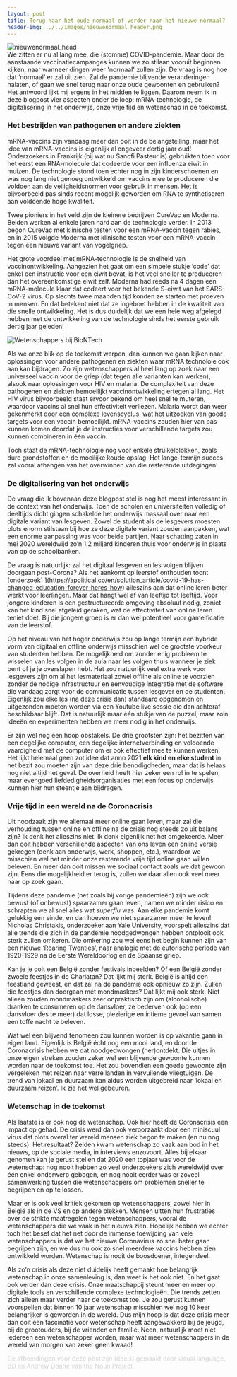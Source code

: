 ```yaml
---
layout: post
title: Terug naar het oude normaal of verder naar het nieuwe normaal?
header-img: ../../images/nieuwenormaal_header.png
---
```


![nieuwenormaal_head](../../images/nieuwenormaal_1.png)
<br>
We zitten er nu al lang mee, die (stomme) COVID-pandemie. Maar door de aanstaande vaccinatiecampanges kunnen we zo stilaan vooruit beginnen kijken, naar wanneer dingen weer 'normaal' zullen zijn. De vraag is nog hoe dat ‘normaal’ er zal uit zien. Zal de pandemie blijvende veranderingen nalaten, of gaan we snel terug naar onze oude gewoonten en gebruiken? Het antwoord lijkt mij ergens in het midden te liggen. Daarom neem ik in deze blogpost vier aspecten onder de loep: mRNA-technologie, de digitalisering in het onderwijs, onze vrije tijd en wetenschap in de toekomst.
### Het bestrijden van pathogenen en andere ziekten

mRNA-vaccins zijn vandaag meer dan ooit in de belangstelling, maar het idee van mRNA-vaccins is eigenlijk al ongeveer dertig jaar oud! Onderzoekers in Frankrijk (bij wat nu Sanofi Pasteur is) gebruikten toen voor het eerst een RNA-molecule dat codeerde voor een influenza eiwit in muizen. De technologie stond toen echter nog in zijn kinderschoenen en was nog lang niet genoeg ontwikkeld om vaccins mee te produceren die voldoen aan de veiligheidsnormen voor gebruik in mensen. Het is bijvoorbeeld pas sinds recent mogelijk geworden om RNA te synthetiseren aan voldoende hoge kwaliteit. 

Twee pioniers in het veld zijn de kleinere bedrijven CureVac en Moderna. Beiden werken al enkele jaren hard aan de technologie verder. In 2013 begon CureVac met klinische testen voor een mRNA-vaccin tegen rabies, en in 2015 volgde Moderna met klinische testen voor een mRNA-vaccin tegen een nieuwe variant van vogelgriep.

Het grote voordeel met mRNA-technologie is de snelheid van vaccinontwikkeling. Aangezien het gaat om een simpele stukje ‘code’ dat enkel een instructie voor een eiwit bevat, is het veel sneller te produceren dan het overeenkomstige eiwit zelf. Moderna had reeds na 4 dagen een mRNA-molecule klaar dat codeert voor het bekende S-eiwit van het SARS-CoV-2 virus. Op slechts twee maanden tijd konden ze starten met proeven in mensen. En dat betekent niet dat ze ingeboet hebben in de kwaliteit van die snelle ontwikkeling. Het is dus duidelijk dat we een hele weg afgelegd hebben met de ontwikkeling van de technologie sinds het eerste gebruik dertig jaar geleden!

![Wetenschappers bij BioNTech](../../images/time_biontech.jpeg)
<br>

Als we onze blik op de toekomst werpen, dan kunnen we gaan kijken naar oplossingen voor andere pathogenen en ziekten waar mRNA technoloie ook aan kan bijdragen. Zo zijn wetenschappers al heel lang op zoek naar een universeel vaccin voor de griep (dat tegen alle varianten kan werken), alsook naar oplossingen voor HIV en malaria. De complexiteit van deze pathogenen en ziekten bemoeilijkt vaccinontwikkeling ertegen al lang. Het HIV virus bijvoorbeeld staat ervoor bekend om heel snel te muteren, waardoor vaccins al snel hun effectiviteit verliezen. Malaria wordt dan weer gekenmerkt door een complexe levenscyclus, wat het uitzoeken van goede targets voor een vaccin bemoeilijkt. mRNA-vaccins zouden hier van pas kunnen komen doordat je de instructies voor verschillende targets zou kunnen combineren in één vaccin. 

Toch staat de mRNA-technologie nog voor enkele struikelblokken, zoals dure grondstoffen en de moeilijke koude opslag. Het lange-termijn succes zal vooral afhangen van het overwinnen van die resterende uitdagingen!

### De digitalisering van het onderwijs

De vraag die ik bovenaan deze blogpost stel is nog het meest interessant in de context van het onderwijs. Toen de scholen en universiteiten volledig of deeltijds dicht gingen schakelde het onderwijs massaal over naar een digitale variant van lesgeven.  Zowel de student als de lesgevers moesten plots enorm stilstaan bij hoe ze deze digitale variant zouden aanpakken, wat een enorme aanpassing was voor beide partijen. Naar schatting zaten in mei 2020 wereldwijd zo’n 1.2 miljard kinderen thuis voor onderwijs in plaats van op de schoolbanken.

De vraag is natuurlijk: zal het digitaal lesgeven en les volgen blijven doorgaan post-Corona? Als het aankomt op leerstof onthouden toont [onderzoek] ](https://apolitical.co/en/solution_article/covid-19-has-changed-education-forever-heres-how) alleszins aan dat online leren beter werkt voor leerlingen. Maar dat hangt wel af van leeftijd tot leeftijd. Voor jongere kinderen is een gestructureerde omgeving absoluut nodig, zoniet kan het kind snel afgeleid geraken, wat de effectiviteit van online leren teniet doet. Bij die jongere groep is er dan wel potentieel voor gameificatie van de leerstof.

Op het niveau van het hoger onderwijs zou op lange termijn een hybride vorm van digitaal en offline onderwijs misschien wel de grootste voorkeur van studenten hebben. De mogelijkheid om zonder enig probleem te wisselen van les volgen in de aula naar les volgen thuis wanneer je ziek bent of je je overslapen hebt. Het zou natuurlijk veel extra werk voor lesgevers zijn om al het lesmateriaal zowel offline als online te voorzien zonder de nodige infrastructuur en eenvoudige integratie met de software die vandaag zorgt voor de communicatie tussen lesgever en de studenten. Eigenlijk zou elke les (na deze crisis dan) standaard opgenomen en uitgezonden moeten worden via een Youtube live sessie die dan achteraf beschikbaar blijft. Dat is natuurlijk maar één stukje van de puzzel, maar zo’n ideeën en experimenten hebben we meer nodig in het onderwijs.

Er zijn wel nog een hoop obstakels. De drie grootsten zijn: het bezitten van een degelijke computer, een degelijke internetverbinding en voldoende vaardigheid met de computer om er ook effectief mee te kunnen werken. Het lijkt helemaal geen zot idee dat anno 2021 **elk kind en elke student** in het bezit zou moeten zijn van deze drie benodigdheden, maar dat is helaas nog niet altijd het geval. De overheid heeft hier zeker een rol in te spelen, maar evengoed liefdedigheidsorganisaties met een focus op onderwijs kunnen hier hun steentje aan bijdragen.

### Vrije tijd in een wereld na de Coronacrisis

Uit noodzaak zijn we allemaal meer online gaan leven, maar zal die verhouding tussen online en offline na de crisis nog steeds zo uit balans zijn? Ik denk het alleszins niet. Ik denk eigenlijk net het omgekeerde. Meer dan ooit hebben verschillende aspecten van ons leven een online versie gekregen (denk aan onderwijs, werk, shoppen, etc.), waardoor we misschien wel net minder onze resterende vrije tijd online gaan willen beleven. En meer dan ooit missen we sociaal contact zoals we dat gewoon zijn. Eens die mogelijkheid er terug is, zullen we daar allen ook veel meer naar op zoek gaan.

Tijdens deze pandemie (net zoals bij vorige pandemieën) zijn we ook bewust (of onbewust) spaarzamer gaan leven, namen we minder risico en schrapten we al snel alles wat *superflu* was. Aan elke pandemie komt gelukkig een einde, en dan hoeven we niet spaarzamer meer te leven! Nicholas Christakis, onderzoeker aan Yale University, voorspelt alleszins dat alle trends die zich in de pandemie noodgedwongen hebben ontplooit ook sterk zullen omkeren. Die omkering zou wel eens het begin kunnen zijn van een nieuwe ‘Roaring Twenties’, naar analogie met de euforische periode van 1920-1929 na de Eerste Wereldoorlog en de Spaanse griep.

Kan je je ooit een België zonder festivals inbeelden? Of een België zonder zwoele feestjes in de Charlatan? Dat lijkt mij sterk. België is altijd een feestland geweest, en dat zal na de pandemie ook opnieuw zo zijn. Zullen die feestjes dan doorgaan mét mondmaskers? Dat lijkt mij ook sterk. Niet alleen zouden mondmaskers zeer onpraktisch zijn om (alcoholische) dranken te consumeren op de dansvloer, ze bederven ook (op een dansvloer des te meer) dat losse, plezierige en intieme gevoel van samen een toffe nacht te beleven.

Wat wel een blijvend fenomeen zou kunnen worden is op vakantie gaan in eigen land. Eigenlijk is België écht nog een mooi land, en door de Coronacrisis hebben we dat noodgedwongen (her)ontdekt. Die uitjes in onze eigen streken zouden zeker wel een blijvende gewoonte kunnen worden naar de toekomst toe. Het zou bovendien een goede gewoonte zijn vergeleken met reizen naar verre landen in vervuilende vliegtuigen. De trend van lokaal en duurzaam kan aldus worden uitgebreid naar ‘lokaal en duurzaam reizen’. Ik zie het wel gebeuren.

### Wetenschap in de toekomst

Als laatste is er ook nog de wetenschap. Ook hier heeft de Coronacrisis een impact op gehad. De crisis werd dan ook veroorzaakt door een miniscuul virus dat plots overal ter wereld mensen ziek begon te maken (en nu nog steeds). Het resultaat? Zelden kwam wetenschap zo vaak aan bod in het nieuws, op de sociale media, in interviews enzovoort. Alles bij elkaar genomen kan je gerust stellen dat 2020 een topjaar was voor de wetenschap: nog nooit hebben zo veel onderzoekers zich wereldwijd over één enkel onderwerp gebogen, en nog nooit eerder was er zoveel samenwerking tussen die wetenschappers om problemen sneller te begrijpen en op te lossen.

Maar er is ook veel kritiek gekomen op wetenschappers, zowel hier in België als in de VS en op andere plekken. Mensen uitten hun frustraties over de strikte maatregelen tegen wetenschappers, vooral de wetenschappers die we vaak in het nieuws zien. Hopelijk hebben we echter toch het besef dat het net door de immense toewijding van vele wetenschappers is dat we het nieuwe Coronavirus zo snel beter gaan begrijpen zijn, en we dus nu ook zo snel meerdere vaccins hebben zien ontwikkeld worden. Wetenschap is nooit de boosdoener, integendeel.

Als zo’n crisis als deze niet duidelijk heeft gemaakt hoe belangrijk wetenschap in onze samenleving is, dan weet ik het ook niet. En het gaat ook verder dan deze crisis. Onze maatschappij steunt meer en meer op digitale tools en verschillende complexe technologieën. Die trends zetten zich alleen maar verder naar de toekomst toe. Je zou gerust kunnen voorspellen dat binnen 10 jaar wetenschap misschien wel nog 10 keer belangrijker is geworden in de wereld. Dus mijn hoop is dat deze crisis meer dan ooit een fascinatie voor wetenschap heeft aangewakkerd bij de jeugd, bij de grootouders, bij de vrienden en familie. Neen, natuurlijk moet niet iedereen een wetenschapper worden, maar wat meer wetenschappers in de wereld van morgen kan zeker geen kwaad!

<font color='lightgray'>De afbeeldingen voor deze post zijn (deels) gemaakt door visual language, BD en Andrew Doane van the Noun Project.</font>
<br>
